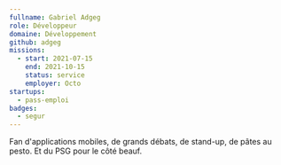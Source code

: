 ```yaml
---
fullname: Gabriel Adgeg
role: Développeur
domaine: Développement
github: adgeg
missions:
  - start: 2021-07-15
    end: 2021-10-15
    status: service
    employer: Octo
startups:
  - pass-emploi
badges:
  - segur
---
```


Fan d'applications mobiles, de grands débats, de stand-up, de pâtes au pesto. Et du PSG pour le côté beauf.
